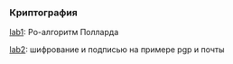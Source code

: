 ### Криптография ###

[lab1](lab1): Ро-алгоритм Полларда

[lab2](lab2): шифрование и подписью на примере pgp и почты